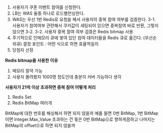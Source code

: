 
1. 사용자가 쿠폰 이벤트 참여를 신청한다.
2. LB는 WAS 둘중 하나로 로드밸런싱한다.
3. WAS는 우선 1번 Redis로 요청을 해서 사용자의 중복 참여 여부를 검증한다.
	3-1. 사용자가 참여여부 관련해서 쿠키값이 세팅되어 있으면 중복참여 바로 반환, 그렇지 않으면 3-2.
	3-2. 사용자 중복 참여 여부 검증은 Redis bitmap 사용
4. 주기적으로 인메모리 큐에 쌓여 있던 참여 데이터들을 Redis 큐로 옮긴다. (우선순위큐)
	결정 포인트 : 어떤 식으로 하면 효율적일지
5. 당첨자 선정


**Redis bitmap을 사용한 이유**
1. 메모리 절약 가능
2. 사용자 몰려봤자 1000명 정도인데 충분히 커버 가능하다 생각


**사용자가 21억 이상 초과하면 중복 참여 어떻게 처리**

1. Redis Set
2. Redis BitMap 여러개

BitMap에 대한 번호를 해싱해서 하면 되지 않을까
예를 들면 0번 BitMap, 1번 BitMap이면 Integer.Max_Value
초과하는 건 몫은 0번 BitMap으로 향하게끔하고 나머지는 BitMap의 offset으로 하면 되지 않을까
 